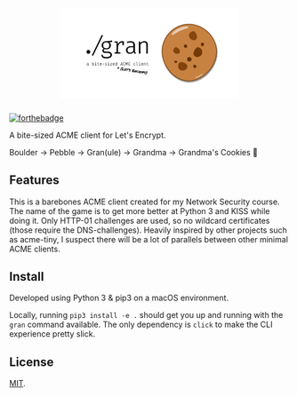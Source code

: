 <h1 align="center">
  <img width="320" src=".github/logo.png" alt="gran">
</h1>

[![forthebadge](https://forthebadge.com/images/badges/built-with-grammas-recipe.svg)](https://forthebadge.com)

A bite-sized ACME client for Let's Encrypt.

Boulder -> Pebble -> Gran(ule) -> Grandma -> Grandma's Cookies :cookie:

## Features

This is a barebones ACME client created for my Network Security course. The name
of the game is to get more better at Python 3 and KISS while doing it. Only
HTTP-01 challenges are used, so no wildcard certificates (those require the
DNS-challenges). Heavily inspired by other projects such as acme-tiny, I suspect
there will be a lot of parallels between other minimal ACME clients.

## Install

Developed using Python 3 & pip3 on a macOS environment.

Locally, running `pip3 install -e .` should get you up and running with the
`gran` command available. The only dependency is `click` to make the CLI
experience pretty slick.

## License

[MIT](https://pinjasaur.mit-license.org/@2019).
